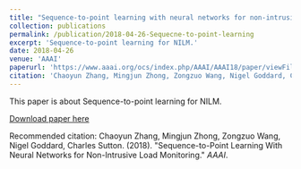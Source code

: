 ```yaml
---
title: "Sequence-to-point learning with neural networks for non-intrusive load monitoring"
collection: publications
permalink: /publication/2018-04-26-Sequecne-to-point-learning
excerpt: 'Sequence-to-point learning for NILM.'
date: 2018-04-26
venue: 'AAAI'
paperurl: 'https://www.aaai.org/ocs/index.php/AAAI/AAAI18/paper/viewFile/16623/15980'
citation: 'Chaoyun Zhang, Mingjun Zhong, Zongzuo Wang, Nigel Goddard, Charles Sutton. (2018). &quot;Sequence-to-Point Learning With Neural Networks for Non-Intrusive Load Monitoring.&quot; <i>AAAI</i>.'
---
```

This paper is about Sequence-to-point learning for NILM.

[Download paper here](https://www.aaai.org/ocs/index.php/AAAI/AAAI18/paper/viewFile/16623/15980)

Recommended citation: Chaoyun Zhang, Mingjun Zhong, Zongzuo Wang, Nigel Goddard, Charles Sutton. (2018). "Sequence-to-Point Learning With Neural Networks for Non-Intrusive Load Monitoring." <i>AAAI</i>. 
